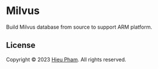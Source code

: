 # Milvus
Build Milvus database from source to support ARM platform.
## License
Copyright &copy; 2023 [Hieu Pham](https://github.com/hieupth). All rights reserved.